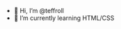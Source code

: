 - 👋 Hi, I’m @teffroll
- 🌱 I’m currently learning HTML/CSS
<!---
teffroll/teffroll is a ✨ special ✨ repository because its `README.md` (this file) appears on your GitHub profile.
You can click the Preview link to take a look at your changes.
--->
